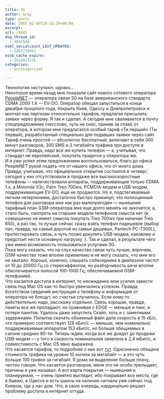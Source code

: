 ```yaml
---
title: 3G
author: Gray
type: posts
date: 2007-02-06T19:16:29+00:00
excerpt:
url: /8445
dsq_thread_id:
  - 4042504
esml_socialcount_LAST_UPDATED:
  - 1497239051
essb_cache_expire:
  - 1614423731
categories:
  - Uncategorized

---
```








Технологии наступают, однако&#8230;  
Некоторое время назад мне показали сайт нового сотового оператора <a href="http://people.net.ua/" target="_blank">PeopleNET</a> &#8212; оператора связи 3G на базе американского стандарта CDMA 2000 1.X &#8212; EV-DO. Оператор обещал запуститься в конце декабря прошлого года, покрыть Киев, Одессу и Днепропетровск и молчал как партизан относительно тарифов, предлагая присылать заявки через форму. Я так и сделал. А сегодня мне сваливается в почту спецпредложение (чесслово, чуть не снес, приняв за спам) от оператора, в котором мне предлагался особый тариф &#171;Ти перший&#187; (Ты первый), разработанный специально для подавших заявки через сайт. Тариф очень простой &#8212; абсолютно бесплатный, включает в себя 300 минут разговоров, 300 SMS и 3 гигабайта трафика при доступе в интернет. Правда, надо все же купить телефон &#8212; а, учитывая, что стандарт не европейский, покупать придется у оператора же.  
И я уже успел этим предложением воспользоваться, благо до офиса PeopleNET рукой подать что от нашего офиса, что от моего дома. Правда, учитывая, что официальное открытие состоится в четверг, сегодня у них отсутствовали в продаже все высокоскоростные телефоны &#8212; наличествовали аппараты, поддерживающие только CDMA 1.x, а Motorola V3c, Palm Treo 700wx, PCMCIA-модем и USB-модем, поддерживающие EV-DO, еще не продаются. Но я, подстегиваемый легким нетерпением, достаточно быстро прикинул, что полноценный телефон для разговора мне как раз малопригоден &#8212; нынешний тарифный план GSM-оператора мне еще долго менять не захочется, а, стало быть, смотреть на старшие модели телефонов смысла нет (и совершенно не имеет смысла покупать Treo 700wx при наличии Treo 650), а раз так, то лучше сейчас сразу взять телефон подешевле (выбор пал, правда, на самый дорогой из самых дешевых, Pantech PC-7300L), протестировать связь, а чуть позже докупить USB-модем, каковому и предстоит нести основную нагрузку :). Так и сделал, в результате чего уже имею возможность пользоваться услугами 3G.  
Пока могу сказать, что на слух качество связи чуть лучше, впрочем, GSM-качество тоже вполне приемлемо и не могу сказать, что мне его не хватало. Хорошо, конечно, слышать собеседника в диапазоне частот от 10 до 20000 Гц со стереоэффектом, но разборчивость речи вполне обеспечивается полосой 100-1000 Гц, обеспечиваемой GSM-телефонией.  
Что касается доступа в интернет, то неожиданно мои усилия завести связь под Mac OS как-то быстро увенчались успехом. Правда, богатством сведений инструкция к телефону и информация от оператора не блещут, но счастье случилось. Если кому-то действительно надо, расскажу отдельно. Связь хорошая, правда, пакеты все же пропадают, но сравнивая с EDGE &#8212; меньше и пинг, и потери пакетов. Удалось даже запустить Скайп, хоть и с заметными задержками. Попытка скачать объемный файл дала скорость в 15 кБ/с, что примерно соответствует 128 кБит/с &#8212; меньше, чем номинально поддерживаемые аппаратом 153 кБит/с, но больше обещаемых в салоне средних 80-ти. Теперь ждем, когда все же доедет до продажи USB-модем &#8212; у того и скорость номинальная заявлена в 2,4 мБит/с, и совместимость с Mac OS явно выражена.  
Что касается тарифов, то подробнее о них вот <a href="http://mobilnik.ua/news/10453.html" target="_blank">тут</a>. Однозначно обещана стоимость трафика на уровне 10 копеек за мегабайт &#8212; а это чуть больше 100 гривен за гигабайт. Я дома на выделенке больше плачу, честно говоря. Что касается разговоров, меня это не особо прельщает, причины я уже называл. А вот карта покрытия &#8212; нынешняя и планируемая, &#8212; очень приятно выглядит, ибо покрывает все места, где я бываю, в Одессе и есть шансы на наличие сигнала уже сейчас под Киевом, где у нас дом. Что, в свою очередь, кардинально решает проблему доступа в интернет оттуда.